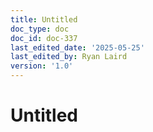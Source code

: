 ```yaml
---
title: Untitled
doc_type: doc
doc_id: doc-337
last_edited_date: '2025-05-25'
last_edited_by: Ryan Laird
version: '1.0'
---
```


# Untitled
